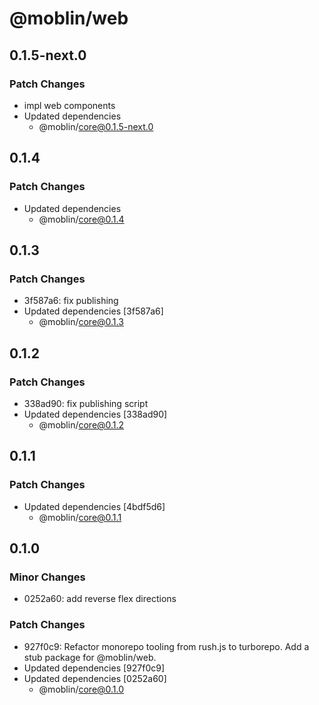 # @moblin/web

## 0.1.5-next.0

### Patch Changes

- impl web components
- Updated dependencies
  - @moblin/core@0.1.5-next.0

## 0.1.4

### Patch Changes

- Updated dependencies
  - @moblin/core@0.1.4

## 0.1.3

### Patch Changes

- 3f587a6: fix publishing
- Updated dependencies [3f587a6]
  - @moblin/core@0.1.3

## 0.1.2

### Patch Changes

- 338ad90: fix publishing script
- Updated dependencies [338ad90]
  - @moblin/core@0.1.2

## 0.1.1

### Patch Changes

- Updated dependencies [4bdf5d6]
  - @moblin/core@0.1.1

## 0.1.0

### Minor Changes

- 0252a60: add reverse flex directions

### Patch Changes

- 927f0c9: Refactor monorepo tooling from rush.js to turborepo. Add a stub package for @moblin/web.
- Updated dependencies [927f0c9]
- Updated dependencies [0252a60]
  - @moblin/core@0.1.0
